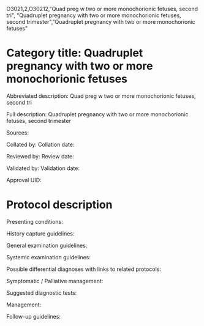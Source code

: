 O3021,2,O30212,"Quad preg w two or more monochorionic fetuses, second tri", "Quadruplet pregnancy with two or more monochorionic fetuses, second trimester","Quadruplet pregnancy with two or more monochorionic fetuses"
# Category title: Quadruplet pregnancy with two or more monochorionic fetuses

Abbreviated description: Quad preg w two or more monochorionic fetuses, second tri

Full description: Quadruplet pregnancy with two or more monochorionic fetuses, second trimester

Sources:

Collated by:
Collation date:

Reviewed by:
Review date:

Validated by:
Validation date:

Approval UID:

# Protocol description

Presenting conditions:

History capture guidelines:

General examination guidelines:

Systemic examination guidelines:

Possible differential diagnoses with links to related protocols:

Symptomatic / Palliative management:

Suggested diagnostic tests:

Management:

Follow-up guidelines:
